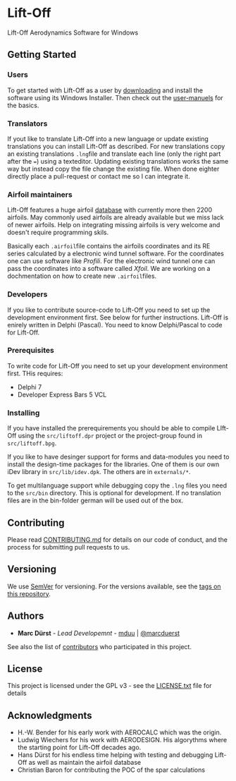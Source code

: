# Lift-Off

Lift-Off Aerodynamics Software for Windows

## Getting Started

### Users
To get started with Lift-Off as a user by [downloading](http://idev.ch) and install the software using its Windows Installer. Then check out the [user-manuels](https://github.com/mduu/liftoff/tree/master/doc) for the basics.

### Translators

If yout like to translate Lift-Off into a new language or update existing translations you can install Lift-Off as described. For new translations copy an existing translations ``.lng``file and translate each line (only the right part after the ``=``) using a texteditor. Updating existing translations works the same way but instead copy the file change the existing file. When done eighter directly place a pull-request or contact me so I can integrate it.

### Airfoil maintainers

Lift-Off features a huge airfoil [database](https://github.com/mduu/liftoff/tree/master/src/airfoils) with currently more then 2200 airfoils. May commonly used airfoils are already available but we miss lack of newer airfoils. Help on integrating missing airfoils is very welcome and doesn't require programming skils.

Basically each ``.airfoil``file contains the airfoils coordinates and its RE series calculated by a electronic wind tunnel software. For the coordinates one can use software like *Profili*. For the electronic wind tunnel one can pass the coordinates into a software called *Xfoil*. We are working on a dochmentation on how to create new ``.airfoil``files.

### Developers

If you like to contribute source-code to Lift-Off you need to set up the development environment first. See below for further instructions. Lift-Off is enirely written in Delphi (Pascal). You need to know Delphi/Pascal to code for Lift-Off.

### Prerequisites

To write code for Lift-Off you need to set up your development environment first. THis requires:

* Delphi 7
* Developer Express Bars 5 VCL

### Installing

If you have installed the prerequirements you should be able to compile LIft-Off using the ``src/liftoff.dpr`` project or the project-group found in ``src/liftoff.bpg``.

If you like to have desinger support for forms and data-modules you need to install the design-time packages for the libraries. One of them is our own iDev library in ``src/lib/idev.dpk``. The others are in ``externals/*``.

To get multilanguage support while debugging copy the ``.lng`` files you need to the ``src/bin`` directory. This is optional for development. If no translation files are in the bin-folder german will be used out of the box.

## Contributing

Please read [CONTRIBUTING.md](https://gist.github.com/PurpleBooth/b24679402957c63ec426) for details on our code of conduct, and the process for submitting pull requests to us.

## Versioning

We use [SemVer](http://semver.org/) for versioning. For the versions available, see the [tags on this repository](https://github.com/mduu/liftoff/tags). 

## Authors

* **Marc Dürst** - *Lead Developemnt* - [mduu](https://github.com/mduu) | [@marcduerst](https://twitter.com/marcduerst)

See also the list of [contributors](https://github.com/mduu/liftoff/contributors) who participated in this project.

## License

This project is licensed under the GPL v3 - see the [LICENSE.txt](LICENSE.txt) file for details

## Acknowledgments

* H.-W. Bender for his early work with AEROCALC which was the origin.
* Ludwig Wiechers for his work with AERODESIGN. His algorythms where the starting point for Lift-Off decades ago.
* Hans Dürst for his endless time helping with testing and debugging Lift-Off as well as maintain the airfoil database
* Christian Baron for contributing the POC of the spar calculations
